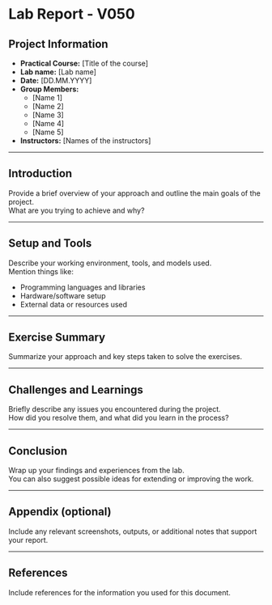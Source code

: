 # Lab Report - V050

## Project Information

- **Practical Course:** [Title of the course]
- **Lab name:** [Lab name]
- **Date:** [DD.MM.YYYY]
- **Group Members:**  
  - [Name 1]  
  - [Name 2]  
  - [Name 3]
  - [Name 4]
  - [Name 5]
- **Instructors:** [Names of the instructors]

---

## Introduction

Provide a brief overview of your approach and outline the main goals of the project.  
What are you trying to achieve and why?

---

## Setup and Tools

Describe your working environment, tools, and models used.  
Mention things like:
- Programming languages and libraries
- Hardware/software setup
- External data or resources used

---

## Exercise Summary

Summarize your approach and key steps taken to solve the exercises.

---

## Challenges and Learnings

Briefly describe any issues you encountered during the project.  
How did you resolve them, and what did you learn in the process?

---

## Conclusion

Wrap up your findings and experiences from the lab.  
You can also suggest possible ideas for extending or improving the work.

---

## Appendix (optional)

Include any relevant screenshots, outputs, or additional notes that support your report.

---

## References

Include references for the information you used for this document.
